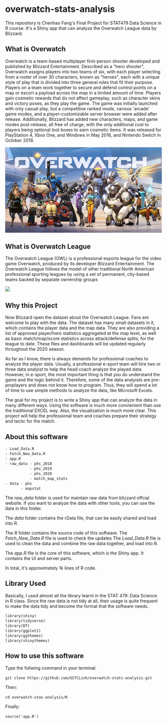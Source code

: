 # overwatch-stats-analysis

This repository is Chenhao Fang's Final Project for STAT479 Data Science in R course. It's a Shiny app that can analyze the Overwatch League data by Blizzard.

## What is Overwatch

Overwatch is a team-based multiplayer first-person shooter developed and published by Blizzard Entertainment. Described as a "hero shooter", Overwatch assigns players into two teams of six, with each player selecting from a roster of over 30 characters, known as "heroes", each with a unique style of play that is divided into three general roles that fit their purpose. Players on a team work together to secure and defend control points on a map or escort a payload across the map in a limited amount of time. Players gain cosmetic rewards that do not affect gameplay, such as character skins and victory poses, as they play the game. The game was initially launched with only casual play, but a competitive ranked mode, various 'arcade' game modes, and a player-customizable server browser were added after release. Additionally, Blizzard has added new characters, maps, and game modes post-release, all free of charge, with the only additional cost to players being optional loot boxes to earn cosmetic items. It was released for PlayStation 4, Xbox One, and Windows in May 2016, and Nintendo Switch in October 2019.

![](https://github.com/USTCLink/overwatch-stats-analysis/blob/master/img/overwatch.jpg)

## What is Overwatch League

The Overwatch League (OWL) is a professional esports league for the video game Overwatch, produced by its developer Blizzard Entertainment. The Overwatch League follows the model of other traditional North American professional sporting leagues by using a set of permanent, city-based teams backed by separate ownership groups

![](https://i.redd.it/4iknmozkew121.jpg)

## Why this Project

Now Blizzard open the dataset about the Overwatch League. Fans are welcome to play with the data. The dataset has many small datasets in it, which contains the player data and the map data. They are also providing a list of approved player/hero statistics aggregated at the map level, as well as basic match/map/score statistics across attack/defense splits, for the league to date. These files and dashboards will be updated regularly throughout the 2020 season.

As far as I know, there is always demands for professional coaches to analyze the player data. Usually, a professional e-sport team will hire two or three data analyist to help the head coach analyze the played data. However, in e-sport, the most important thing is that you do understand the game and the logic behind it. Therefore, some of the data analyists are pre-proplayers and does not know how to program. Thus, they will spend a lot of time to use simple methods to analyze the data, like Microsoft Excels.

The goal for my project is to write a Shiny app that can analyze the data in many different ways. Using the software is much more convienient than use the traditional EXCEL way. Also, the visualization is much more clear. This project will help the professional team and coaches prepare their strategy and tactic for the match. 

## About this software

```
- Load_Data.R
- Fetch_New_Data.R
- app.R
- raw_data - phs_2018
           - phs_2019
           - phs_2020
           - match_map_stats
- data - phs
       - mapstat
```


The _raw_data_ folder is used for maintain raw data from blizzard offcial website. If you want to analyze the data with other tools, you can use the data in this folder.

The _data_ folder contains the rData file, that can be easily shared and load into R.

The _R_ folder contains the source code of this software. The _Fetch_New_Data.R_ file is used to check the updates The _Load_Data.R_ file is used to clean the data and combine the raw data together, and load into R.

The _app.R_ file is the core of this software, which is the Shiny app. It contains the UI and server parts. 

In total, it's approximately 1k lines of R code.

## Library Used

Basically, I used almost all the library learnt in the STAT 479: Data Science in R class. Since the raw data is not tidy at all, their usage is quite frequent to make the data tidy and become the format that the software needs.

```
library(shiny)
library(tidyverse)
library(DT)
library(ggplot2)
library(ggthemes)
library(shinythemes)
```

## How to use this software

Type the follwing command in your terminal:

`git clone https://github.com/USTCLink/overwatch-stats-analysis.git`

Then:

`cd overwatch-stas-analysis/R`

Finally:

`source('app.R')`






